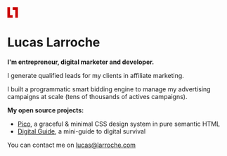 <a href="https://lucaslarroche.com">
  <svg width="24" viewBox="0 0 4 4" role="img">
    <path d="M0 0h1v3h1v1H0zM4 4H3V1H2V0h2z" fill="#CA0000" />
  </svg>
</a>

# Lucas Larroche

**I'm entrepreneur, digital marketer and developer.**

I generate qualified leads for my clients in affiliate marketing.

I built a programmatic smart bidding engine to manage my advertising campaigns at scale (tens of thousands of actives campaigns).

**My open source projects:**

- [Pico](https://picocss.com/), a graceful & minimal CSS design system in pure semantic HTML
- [Digital Guide](https://digitalguide.co/), a mini-guide to digital survival

You can contact me on [lucas@larroche.com](mailto:lucas@larroche.com)
